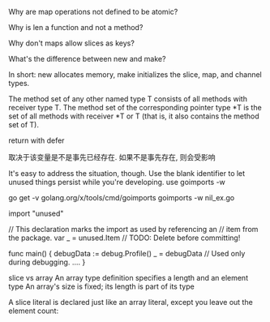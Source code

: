 Why are map operations not defined to be atomic?

Why is len a function and not a method?

Why don't maps allow slices as keys?

What's the difference between new and make?

In short: new allocates memory, make initializes the slice, map, and channel types.

The method set of any other named type T consists of all methods with receiver type T.
The method set of the corresponding pointer type *T is the set of all methods with receiver *T or T (that is, it also contains the method set of T).


return with defer

取决于该变量是不是事先已经存在.
如果不是事先存在, 则会受影响


It's easy to address the situation, though. Use the blank identifier to let unused things persist while you're developing.
use goimports -w

go get -v golang.org/x/tools/cmd/goimports
goimports -w nil_ex.go 


import "unused"

// This declaration marks the import as used by referencing an
// item from the package.
var _ = unused.Item  // TODO: Delete before committing!

func main() {
    debugData := debug.Profile()
    _ = debugData // Used only during debugging.
    ....
}


slice vs array
An array type definition specifies a length and an element type
An array's size is fixed; its length is part of its type 

A slice literal is declared just like an array literal, except you leave out the element count:



